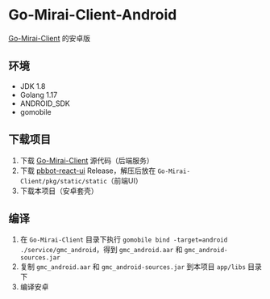 # Go-Mirai-Client-Android
[Go-Mirai-Client](https://github.com/ProtobufBot/Go-Mirai-Client) 的安卓版

## 环境
- JDK 1.8
- Golang 1.17
- ANDROID_SDK
- gomobile

## 下载项目
1. 下载 [Go-Mirai-Client](https://github.com/ProtobufBot/Go-Mirai-Client) 源代码（后端服务）
2. 下载 [pbbot-react-ui](https://github.com/ProtobufBot/pbbot-react-ui/releases) Release，解压后放在 `Go-Mirai-Client/pkg/static/static`（前端UI）
3. 下载本项目（安卓套壳）

## 编译
1. 在 `Go-Mirai-Client` 目录下执行 `gomobile bind -target=android ./service/gmc_android`，得到 `gmc_android.aar` 和 `gmc_android-sources.jar`
2. 复制 `gmc_android.aar` 和 `gmc_android-sources.jar` 到本项目 `app/libs` 目录下
3. 编译安卓

